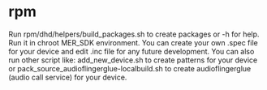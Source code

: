 # rpm
Run rpm/dhd/helpers/build_packages.sh to create packages or -h for help. Run it in chroot MER_SDK environment.
You can create your own .spec file for your device and edit .inc file for any future development. You can also run other script like:
add_new_device.sh to create patterns for your device or pack_source_audioflingerglue-localbuild.sh to create audioflingerglue (audio call service) for your device.
